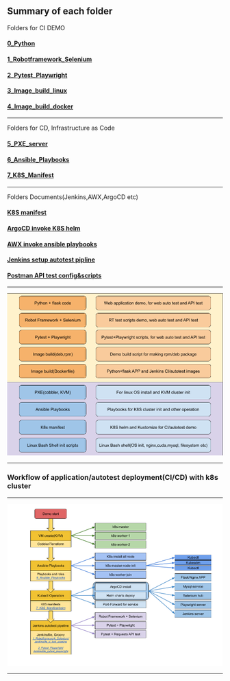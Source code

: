 Summary of each folder
-----------
Folders for CI DEMO
#### [0_Python](https://github.com/ericxiwang/demo_source_code/tree/main/0_Python_Flask)
#### [1_Robotframework_Selenium](https://github.com/ericxiwang/demo_source_code/tree/main/1_Robotframework_Selenium)
#### [2_Pytest_Playwright](https://github.com/ericxiwang/demo_source_code/tree/main/2_Pytest_Playwright)
#### [3_Image_build_linux](https://github.com/ericxiwang/demo_source_code/tree/main/3_Image_build_linux) 
#### [4_Image_build_docker](https://github.com/ericxiwang/demo_source_code/tree/main/4_Image_build_docker)

-----------
Folders for CD, Infrastructure as Code
#### [5_PXE_server](https://github.com/ericxiwang/demo_source_code/tree/main/5_PXE_server)
#### [6_Ansible_Playbooks](https://github.com/ericxiwang/demo_source_code/tree/main/6_Ansible_Playbooks)
#### [7_K8S_Manifest](https://github.com/ericxiwang/demo_source_code/tree/main/7_K8S_Manifest)

-----------
Folders Documents(Jenkins,AWX,ArgoCD etc)
#### [K8S manifest](https://github.com/ericxiwang/demo_source_code/tree/main/7_K8S_Manifest/README.md)
#### [ArgoCD invoke K8S helm](https://github.com/ericxiwang/demo_source_code/tree/main/documents/images/ArgoCD/README.md)
#### [AWX invoke ansible playbooks](https://github.com/ericxiwang/demo_source_code/tree/main/documents/images/awx/README.md)
#### [Jenkins setup autotest pipline](https://github.com/ericxiwang/demo_source_code/tree/main/documents/images/jenkins/README.md)
#### [Postman API test config&scripts](https://github.com/ericxiwang/demo_source_code/tree/main/documents/images/jenkins/README.md)

___
![top](readme.png)
___

### Workflow of application/autotest deployment(CI/CD) with k8s cluster
___
![top](k8s-demo-deployment.png)
___

